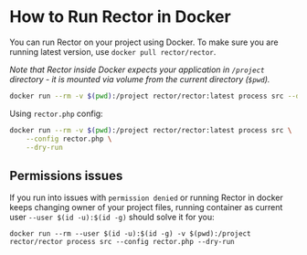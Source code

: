 # How to Run Rector in Docker

You can run Rector on your project using Docker.
To make sure you are running latest version, use `docker pull rector/rector`.

*Note that Rector inside Docker expects your application in `/project` directory - it is mounted via volume from the current directory (`$pwd`).*

```bash
docker run --rm -v $(pwd):/project rector/rector:latest process src --dry-run
```

Using `rector.php` config:

```bash
docker run --rm -v $(pwd):/project rector/rector:latest process src \
    --config rector.php \
    --dry-run
```

## Permissions issues

If you run into issues with `permission denied` or running Rector in docker keeps changing owner of your project files, running container as current user `--user $(id -u):$(id -g)` should solve it for you:
```
docker run --rm --user $(id -u):$(id -g) -v $(pwd):/project rector/rector process src --config rector.php --dry-run
```
